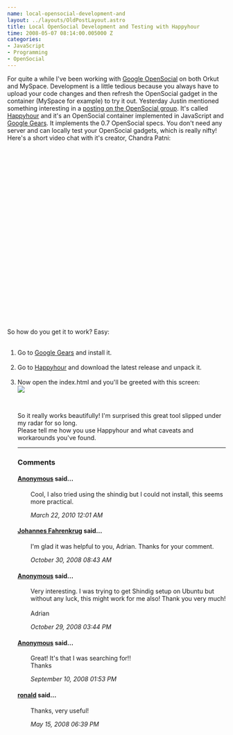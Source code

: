 ```yaml
--- 
name: local-opensocial-development-and
layout: ../layouts/OldPostLayout.astro
title: Local OpenSocial Development and Testing with Happyhour
time: 2008-05-07 08:14:00.005000 Z
categories: 
- JavaScript
- Programming
- OpenSocial
---
```

For quite a while I've been working with <a href="http://code.google.com/apis/opensocial/">Google OpenSocial</a> on both Orkut and MySpace. Development is a little tedious because you always have to upload your code changes and then refresh the OpenSocial gadget in the container (MySpace for example) to try it out. Yesterday Justin mentioned something interesting in a <a href="http://groups.google.com/group/opensocial-api/browse_thread/thread/12324ef0fc807d9b/9c28c9bfe0c085e5#9c28c9bfe0c085e5">posting on the OpenSocial group</a>. It's called <a href="http://code.google.com/p/happyhour/">Happyhour</a> and it's an OpenSocial container implemented in JavaScript and <a href="http://gears.google.com/">Google Gears</a>. It implements the 0.7 OpenSocial specs. You don't need any server and can locally test your OpenSocial gadgets, which is really nifty!<br />Here's a short video chat with it's creator, Chandra Patni:<br /><br /><object height="350" width="425"><param name="movie" value="http://www.youtube.com/v/6NhdXm9197s"><param name="wmode" value="transparent"><embed src="http://www.youtube.com/v/6NhdXm9197s" type="application/x-shockwave-flash" wmode="transparent" height="350" width="425"></embed></object><p class="citation"><cite cite="http://www.youtube.com/watch?v=6NhdXm9197s"></cite></p><p class="citation"><span style="text-decoration: underline;"><span style="font-style: italic;"></span></span><br /><cite cite="http://www.youtube.com/watch?v=6NhdXm9197s"></cite></p><br />So how do you get it to work? Easy:<br /><ol><br /><li>Go to <a href="http://gears.google.com">Google Gears</a> and install it.</li><br /><li>Go to <a href="http://code.google.com/p/happyhour/">Happyhour</a> and download the latest release and unpack it.</li><br /><li>Now open the index.html and you'll be greeted with this screen:<br /><img style="display:block; margin:0px auto 10px; text-align:center;cursor:pointer; cursor:hand;" src="http://4.bp.blogspot.com/_-dK4R3d1lbc/SCFmTHBQ6TI/AAAAAAAAAeU/7VDt0FiPXSU/s400/Picture+3.png" border="0" /><br /><br />So it really works beautifully! I'm surprised this great tool slipped under my radar for so long.<br />Please tell me how you use Happyhour and what caveats and workarounds you've found.
<br/><hr/><h3>Comments</h3>
<div class="swcomment"><h4><a href="">Anonymous</a> said...</h4>
<p style="margin-left: 30px">Cool, I also tried using the shindig but I could not install, this seems more practical.</p>
<em class="swlightgray" style="margin-left: 30px">March 22, 2010 12:01 AM</em></div>
<div class="swcomment"><h4><a href="http://www.blogger.com/profile/06650223978538123548">Johannes Fahrenkrug</a> said...</h4>
<p style="margin-left: 30px">I'm glad it was helpful to you, Adrian. Thanks for your comment.</p>
<em class="swlightgray" style="margin-left: 30px">October 30, 2008 08:43 AM</em></div>
<div class="swcomment"><h4><a href="">Anonymous</a> said...</h4>
<p style="margin-left: 30px">Very interesting. I was trying to get Shindig setup on Ubuntu but without any luck, this might work for me also! Thank you very much!<BR/><BR/>Adrian</p>
<em class="swlightgray" style="margin-left: 30px">October 29, 2008 03:44 PM</em></div>
<div class="swcomment"><h4><a href="">Anonymous</a> said...</h4>
<p style="margin-left: 30px">Great! It's that I was searching for!!<BR/>Thanks</p>
<em class="swlightgray" style="margin-left: 30px">September 10, 2008 01:53 PM</em></div>
<div class="swcomment"><h4><a href="www.oronjo.com">ronald</a> said...</h4>
<p style="margin-left: 30px">Thanks, very useful!</p>
<em class="swlightgray" style="margin-left: 30px">May 15, 2008 06:39 PM</em></div>
